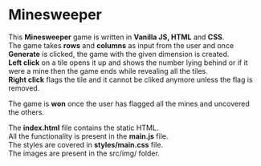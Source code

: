# Minesweeper

This **Minesweeper** game is written in **Vanilla JS, HTML** and **CSS**.  
The game takes **rows** and **columns** as input from the user and once **Generate** is clicked, the game with the given dimension is created.  
**Left click** on a tile opens it up and shows the number lying behind or if it were a mine then the game ends while revealing all the tiles.  
**Right click** flags the tile and it cannot be cliked anymore unless the flag is removed.  

The game is **won** once the user has flagged all the mines and uncovered the others.  

The **index.html** file contains the static HTML.  
All the functionality is present in the **main.js** file.  
The styles are covered in **styles/main.css** file.  
The images are present in the src/img/ folder.

